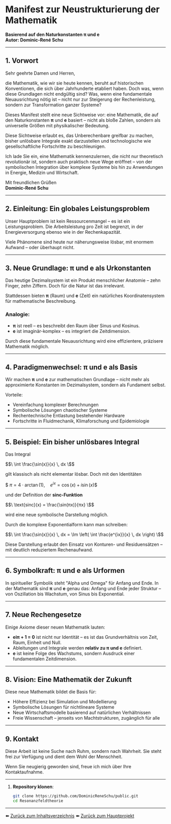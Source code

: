 # Manifest zur Neustrukturierung der Mathematik  
**Basierend auf den Naturkonstanten π und e**  
**Autor: Dominic-René Schu**

---

## 1. Vorwort

Sehr geehrte Damen und Herren,  

die Mathematik, wie wir sie heute kennen, beruht auf historischen Konventionen, die sich über Jahrhunderte etabliert haben. Doch was, wenn diese Grundlagen nicht endgültig sind? Was, wenn eine fundamentale Neuausrichtung nötig ist – nicht nur zur Steigerung der Rechenleistung, sondern zur Transformation ganzer Systeme?  

Dieses Manifest stellt eine neue Sichtweise vor: eine Mathematik, die auf den Naturkonstanten **π** und **e** basiert – nicht als bloße Zahlen, sondern als universelle Größen mit physikalischer Bedeutung.  

Diese Sichtweise erlaubt es, das Unberechenbare greifbar zu machen, bisher unlösbare Integrale exakt darzustellen und technologische wie gesellschaftliche Fortschritte zu beschleunigen.  

Ich lade Sie ein, eine Mathematik kennenzulernen, die nicht nur theoretisch revolutionär ist, sondern auch praktisch neue Wege eröffnet – von der symbolischen Integration über komplexe Systeme bis hin zu Anwendungen in Energie, Medizin und Wirtschaft.  

Mit freundlichen Grüßen  
**Dominic-René Schu**

---

## 2. Einleitung: Ein globales Leistungsproblem

Unser Hauptproblem ist kein Ressourcenmangel – es ist ein Leistungsproblem. Die Arbeitsleistung pro Zeit ist begrenzt, in der Energieversorgung ebenso wie in der Rechenkapazität.  

Viele Phänomene sind heute nur näherungsweise lösbar, mit enormem Aufwand – oder überhaupt nicht.  

---

## 3. Neue Grundlage: π und e als Urkonstanten

Das heutige Dezimalsystem ist ein Produkt menschlicher Anatomie – zehn Finger, zehn Ziffern. Doch für die Natur ist das irrelevant.  

Stattdessen bieten **π** (Raum) und **e** (Zeit) ein natürliches Koordinatensystem für mathematische Beschreibung.  

### Analogie:  
- **π** ist reell – es beschreibt den Raum über Sinus und Kosinus.  
- **e** ist imaginär-komplex – es integriert die Zeitdimension.  

Durch diese fundamentale Neuausrichtung wird eine effizientere, präzisere Mathematik möglich.

---

## 4. Paradigmenwechsel: π und e als Basis

Wir machen **π** und **e** zur mathematischen Grundlage – nicht mehr als approximierte Konstanten im Dezimalsystem, sondern als Fundament selbst.  

Vorteile:  
- Vereinfachung komplexer Berechnungen  
- Symbolische Lösungen chaotischer Systeme  
- Rechentechnische Entlastung bestehender Hardware  
- Fortschritte in Fluidmechanik, Klimaforschung und Epidemiologie  

---

## 5. Beispiel: Ein bisher unlösbares Integral

Das Integral

$$\
\int \frac{\sin(x)}{x} \, dx
\$$

gilt klassisch als nicht elementar lösbar. Doch mit den Identitäten  

$$\
π = 4 \cdot \arctan(1), \quad e^{ix} = \cos(x) + i \sin(x)
\$$

und der Definition der **sinc-Funktion**  

$$\
\text{sinc}(x) = \frac{\sin(πx)}{πx}
\$$

wird eine neue symbolische Darstellung möglich.  

Durch die komplexe Exponentialform kann man schreiben:

$$\
\int \frac{\sin(x)}{x} \, dx = \Im \left( \int \frac{e^{ix}}{x} \, dx \right)
\$$

Diese Darstellung erlaubt den Einsatz von Konturen- und Residuensätzen – mit deutlich reduziertem Rechenaufwand.  

---

## 6. Symbolkraft: π und e als Urformen

In spiritueller Symbolik steht "Alpha und Omega" für Anfang und Ende. In der Mathematik sind **π** und **e** genau das: Anfang und Ende jeder Struktur – von Oszillation bis Wachstum, von Sinus bis Exponential.  

---

## 7. Neue Rechengesetze

Einige Axiome dieser neuen Mathematik lauten:  

- **eiπ + 1 = 0** ist nicht nur Identität – es ist das Grundverhältnis von Zeit, Raum, Einheit und Null.  
- Ableitungen und Integrale werden **relativ zu π und e** definiert.  
- **e** ist keine Folge des Wachstums, sondern Ausdruck einer fundamentalen Zeitdimension.  

---

## 8. Vision: Eine Mathematik der Zukunft

Diese neue Mathematik bildet die Basis für:  

- Höhere Effizienz bei Simulation und Modellierung  
- Symbolische Lösungen für nichtlineare Systeme  
- Neue Wirtschaftsmodelle basierend auf natürlichen Verhältnissen  
- Freie Wissenschaft – jenseits von Machtstrukturen, zugänglich für alle  

---

## 9. Kontakt

Diese Arbeit ist keine Suche nach Ruhm, sondern nach Wahrheit. Sie steht frei zur Verfügung und dient dem Wohl der Menschheit.  

Wenn Sie neugierig geworden sind, freue ich mich über Ihre Kontaktaufnahme.

---


1. **Repository klonen**:  
   ```bash
   git clone https://github.com/DominicReneSchu/public.git
   cd Resonanzfeldtheorie
   ```

---


⬅️ [Zurück zum Inhaltsverzeichnis](README.md)
⬅️ [Zurück zum Hauptprojekt](../README.md)